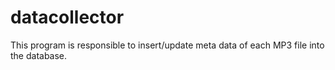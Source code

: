 # datacollector

This program is responsible to insert/update meta data of each MP3 file into the database.
